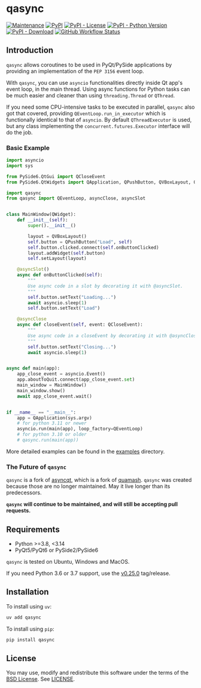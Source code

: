 # qasync

[![Maintenance](https://img.shields.io/maintenance/yes/2025)](https://pypi.org/project/qasync)
[![PyPI](https://img.shields.io/pypi/v/qasync)](https://pypi.org/project/qasync)
[![PyPI - License](https://img.shields.io/pypi/l/qasync)](/LICENSE)
[![PyPI - Python Version](https://img.shields.io/pypi/pyversions/qasync)](https://pypi.org/project/qasync)
[![PyPI - Download](https://img.shields.io/pypi/dm/qasync)](https://pypi.org/project/qasync)
[![GitHub Workflow Status](https://img.shields.io/github/actions/workflow/status/CabbageDevelopment/qasync/main.yml)](https://github.com/CabbageDevelopment/qasync/actions/workflows/main.yml)

## Introduction

`qasync` allows coroutines to be used in PyQt/PySide applications by providing an implementation of the `PEP 3156` event loop.

With `qasync`, you can use `asyncio` functionalities directly inside Qt app's event loop, in the main thread. Using async functions for Python tasks can be much easier and cleaner than using `threading.Thread` or `QThread`.

If you need some CPU-intensive tasks to be executed in parallel, `qasync` also got that covered, providing `QEventLoop.run_in_executor` which is functionally identical to that of `asyncio`. By default `QThreadExecutor` is used, but any class implementing the `concurrent.futures.Executor` interface will do the job.

### Basic Example

```python
import asyncio
import sys

from PySide6.QtGui import QCloseEvent
from PySide6.QtWidgets import QApplication, QPushButton, QVBoxLayout, QWidget

import qasync
from qasync import QEventLoop, asyncClose, asyncSlot


class MainWindow(QWidget):
    def __init__(self):
        super().__init__()

        layout = QVBoxLayout()
        self.button = QPushButton("Load", self)
        self.button.clicked.connect(self.onButtonClicked)
        layout.addWidget(self.button)
        self.setLayout(layout)

    @asyncSlot()
    async def onButtonClicked(self):
        """
        Use async code in a slot by decorating it with @asyncSlot.
        """
        self.button.setText("Loading...")
        await asyncio.sleep(1)
        self.button.setText("Load")

    @asyncClose
    async def closeEvent(self, event: QCloseEvent):
        """
        Use async code in a closeEvent by decorating it with @asyncClose.
        """
        self.button.setText("Closing...")
        await asyncio.sleep(1)


async def main(app):
    app_close_event = asyncio.Event()
    app.aboutToQuit.connect(app_close_event.set)
    main_window = MainWindow()
    main_window.show()
    await app_close_event.wait()


if __name__ == "__main__":
    app = QApplication(sys.argv)
    # for python 3.11 or newer
    asyncio.run(main(app), loop_factory=QEventLoop)
    # for python 3.10 or older
    # qasync.run(main(app))
```

More detailed examples can be found in the [examples](./examples/) directory.

### The Future of `qasync`

`qasync` is a fork of [asyncqt](https://github.com/gmarull/asyncqt), which is a fork of [quamash](https://github.com/harvimt/quamash). `qasync` was created because those are no longer maintained. May it live longer than its predecessors.

**`qasync` will continue to be maintained, and will still be accepting pull requests.**

## Requirements

- Python >=3.8, <3.14
- PyQt5/PyQt6 or PySide2/PySide6

`qasync` is tested on Ubuntu, Windows and MacOS.

If you need Python 3.6 or 3.7 support, use the [v0.25.0](https://github.com/CabbageDevelopment/qasync/releases/tag/v0.25.0) tag/release.

## Installation

To install using `uv`:

```bash
uv add qasync
```

To install using `pip`:

```bash
pip install qasync
```

## License

You may use, modify and redistribute this software under the terms of the [BSD License](http://opensource.org/licenses/BSD-2-Clause). See [LICENSE](/LICENSE).
